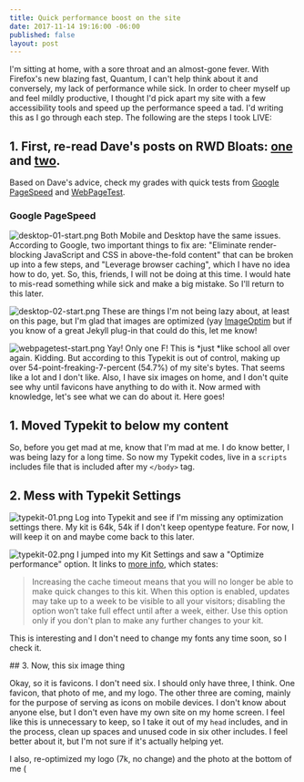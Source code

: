 ```yaml
---
title: Quick performance boost on the site
date: 2017-11-14 19:16:00 -06:00
published: false
layout: post
---
```


I'm sitting at home, with a sore throat and an almost-gone fever. With Firefox's new blazing fast, Quantum, I can't help think about it and conversely, my lack of performance while sick. In order to cheer myself up and feel mildly productive, I thought I'd pick apart my site with a few accessibility tools and speed up the performance speed a tad. I'd writing this as I go through each step. The following are the steps I took LIVE:

## 1. First, re-read Dave's posts on RWD Bloats: [one]() and [two]().

Based on Dave's advice, check my grades with quick tests from [Google PageSpeed](https://developers.google.com/speed/pagespeed/insights/) and [WebPageTest](https://www.webpagetest.org/).

### Google PageSpeed

![desktop-01-start.png](/uploads/desktop-01-start.png)
Both Mobile and Desktop have the same issues. According to Google, two important things to fix are: "Eliminate render-blocking JavaScript and CSS in above-the-fold content" that can be broken up into a few steps, and "Leverage browser caching", which I have no idea how to do, yet. So, this, friends, I will not be doing at this time. I would hate to mis-read something while sick and make a big mistake. So I'll return to this later.

![desktop-02-start.png](/uploads/desktop-02-start.png)
These are things I'm not being lazy about, at least on this page, but I'm glad that images are optimized (yay [ImageOptim](https://imageoptim.com/) but if you know of a great Jekyll plug-in that could do this, let me know!

![webpagetest-start.png](/uploads/webpagetest-start.png)
Yay! Only one F! This is *just *like school all over again. Kidding. But according to this Typekit is out of control, making up over 54-point-freaking-7-percent (54.7%) of my site's bytes. That seems like a lot and I don't like. Also, I have six images on home, and I don't quite see why until favicons have anything to do with it. Now armed with knowledge, let's see what we can do about it. Here goes!

## 1. Moved Typekit to below my content

So, before you get mad at me, know that I'm mad at me. I do know better, I was being lazy for a long time. So now my Typekit codes, live in a `scripts` includes file that is included after my `</body>` tag.

## 2. Mess with Typekit Settings

![typekit-01.png](/uploads/typekit-01.png)
Log into Typekit and see if I'm missing any optimization settings there. My kit is 64k, 54k if I don't keep opentype feature. For now, I will keep it on and maybe come back to this later.

![typekit-02.png](/uploads/typekit-02.png)
I jumped into my Kit Settings and saw a "Optimize performance" option. It links to [more info](https://helpx.adobe.com/typekit/using/optimizing-performance.html), which states:

> Increasing the cache timeout means that you will no longer be able to make quick changes to this kit. When this option is enabled, updates may take up to a week to be visible to all your visitors; disabling the option won’t take full effect until after a week, either. Use this option only if you don't plan to make any further changes to your kit.

This is interesting and I don't need to change my fonts any time soon, so I check it.

\## 3. Now, this six image thing

Okay, so it is favicons. I don't need six. I should only have three, I think. One favicon, that photo of me, and my logo. The other three are coming, mainly for the purpose of serving as icons on mobile devices. I don't know about anyone else, but I don't even have my own site on my home screen. I feel like this is unnecessary to keep, so I take it out of my `head` includes, and in the process, clean up spaces and unused code in six other includes. I feel better about it, but I'm not sure if it's actually helping yet.

I also, re-optimized my logo (7k, no change) and the photo at the bottom of me (

